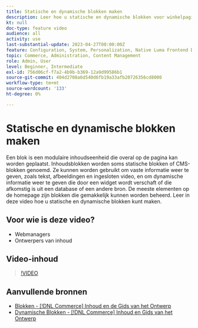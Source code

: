 ```yaml
---
title: Statische en dynamische blokken maken
description: Leer hoe u statische en dynamische blokken voor winkelpagina's maakt.
kt: null
doc-type: feature video
audience: all
activity: use
last-substantial-update: 2023-04-27T00:00:00Z
feature: Configuration, System, Personalization, Native Luma Frontend Development, Page Content
topic: Commerce, Administration, Content Management
role: Admin, User
level: Beginner, Intermediate
exl-id: 756d06cf-f7a2-4b9b-b369-12a9d99586b1
source-git-commit: 404d2708a6d540d6fb19a33afb20726356cd8000
workflow-type: tm+mt
source-wordcount: '133'
ht-degree: 0%

---
```


# Statische en dynamische blokken maken

Een blok is een modulaire inhoudseenheid die overal op de pagina kan worden geplaatst. Inhoudsblokken worden soms statische blokken of CMS-blokken genoemd. Ze kunnen worden gebruikt om vaste informatie weer te geven, zoals tekst, afbeeldingen en ingesloten video, en om dynamische informatie weer te geven die door een widget wordt verschaft of die afkomstig is uit een database of een andere bron. De meeste elementen op de homepage zijn blokken die gemakkelijk kunnen worden beheerd. Leer in deze video hoe u statische en dynamische blokken kunt maken.

## Voor wie is deze video?

- Webmanagers
- Ontwerpers van inhoud

## Video-inhoud

>[!VIDEO](https://video.tv.adobe.com/v/343783?quality=12&learn=on)

## Aanvullende bronnen

- [ Blokken -  [!DNL Commerce]  Inhoud en de Gids van het Ontwerp ](https://experienceleague.adobe.com/docs/commerce-admin/content-design/elements/blocks/blocks.html)
- [ Dynamische Blokken -  [!DNL Commerce]  Inhoud en Gids van het Ontwerp ](https://experienceleague.adobe.com/docs/commerce-admin/content-design/elements/dynamic-blocks/dynamic-blocks.html)
